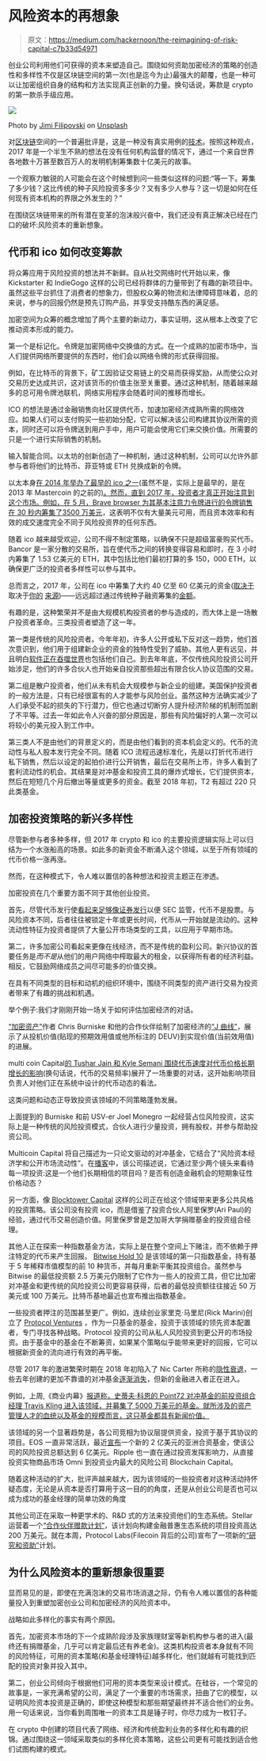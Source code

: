 # 风险资本的再想象

> 原文：<https://medium.com/hackernoon/the-reimagining-of-risk-capital-c7b33d54971>

创业公司利用他们可获得的资本来塑造自己。围绕如何资助加密经济的策略的创造性和多样性不仅是区块链空间的第一次(也是迄今为止)最强大的颠覆，也是一种可以让加密组织自身的结构和方法实现真正创新的力量。换句话说，筹款是 crypto 的第一款杀手级应用。

![](img/4df5fd867fb76ec889673cc08322ebcf.png)

Photo by [Jimi Filipovski](https://unsplash.com/photos/8koEuSiR1zM?utm_source=unsplash&utm_medium=referral&utm_content=creditCopyText) on [Unsplash](https://unsplash.com/?utm_source=unsplash&utm_medium=referral&utm_content=creditCopyText)

对[区块链](https://hackernoon.com/tagged/blockchain)空间的一个普遍批评是，这是一种没有真实用例的[技术](https://hackernoon.com/tagged/technology)。按照这种观点，2017 年是一个半生不熟的想法在没有任何机构监督的情况下，通过一个来自世界各地数十万甚至数百万人的发明机制筹集数十亿美元的故事。

一个观察力敏锐的人可能会在这个时候想到问一些类似这样的问题:“等一下。筹集了多少钱？这比传统的种子风险投资多多少？又有多少人参与？这一切是如何在任何现有资本机构的界限之外发生的？”

在围绕区块链带来的所有潜在变革的泡沫般兴奋中，我们还没有真正解决已经在门口的破坏:风险资本的重新想象。

## 代币和 ico 如何改变筹款

将众筹应用于风险投资的想法并不新鲜。自从社交网络时代开始以来，像 Kickstarter 和 IndieGogo 这样的公司已经将群体的力量带到了有趣的新项目中。虽然这些平台抓住了消费者的想象力，但股权众筹的物流和法律障碍意味着，总的来说，参与的回报仍然是预先订购产品，并享受支持酷东西的满足感。

加密空间为众筹的概念增加了两个主要的新动力，事实证明，这从根本上改变了它推动资本形成的能力。

第一个是标记化。令牌是加密网络中交换值的方式。在一个成熟的加密市场中，当人们提供网络所要提供的东西时，他们会以网络令牌的形式获得回报。

例如，在比特币的背景下，矿工因验证交易链上的交易而获得奖励，从而使公众对交易历史达成共识，这对该货币的价值主张至关重要。通过这种机制，随着越来越多的总可用令牌池联机，网络实用程序会随着时间的推移而增长。

ICO 的想法是通过金融销售向社区提供代币，加速加密经济成熟所需的网络效应。如果人们可以支付购买一些初始分配，它可以解决该公司构建其协议所需的资本，同时还可以将令牌送到用户手中，用户可能会使用它们来交换价值。所需要的只是一个进行实际销售的机制。

输入智能合同。以太坊的创新创造了一种机制，通过这种机制，公司可以允许外部参与者将他们的比特币、菲亚特或 ETH 兑换成新的令牌。

以太本身[在 2014 年举办了最早的 ico 之一](https://blog.ethereum.org/2014/07/22/launching-the-ether-sale/)(虽然不是，实际上是最早的，是在 2013 年 Mastercoin 的之前的[)。然而，直到 2017 年，投资者才真正开始注意到这个市场。例如，在 5 月，Brave browser 为其基本注意力令牌进行的令牌销售在 30 秒内筹集了](https://bitcoinmagazine.com/articles/mastercoin-a-second-generation-protocol-on-the-bitcoin-blockchain-1383603310/)[3500 万美元](https://www.coindesk.com/35-million-30-seconds-token-sale-internet-browser-brave-sells/)，这表明不仅有大量美元可用，而且资本效率和有效的成交速度完全不同于风险投资界的任何东西。

随着 ico 越来越受欢迎，公司不得不制定策略，以确保不只是超级富豪购买代币。Bancor 是一家分散的交易所，旨在使代币之间的转换变得容易和即时，在 3 小时内筹集了 1.53 亿美元的 ETH，其中包括比他们最初打算的多 150，000 ETH，以确保更广泛的投资者多样性可以参与其中。

总而言之，2017 年，公司在 ico 中筹集了大约 40 亿至 60 亿美元的资金([取决于](https://hacked.com/icos-raise-5-billion-2017/)取决于[你的](https://cointelegraph.com/news/icos-raised-4-bln-in-2017-what-2018-has-in-store) [来源](http://www.businessinsider.com/how-much-raised-icos-2017-tokendata-2017-2018-1))——远远超过通过传统种子融资筹集的[金额](https://techcrunch.com/2018/03/04/icos-delivered-at-least-3-5x-more-capital-to-blockchain-startups-than-vc-since-2017/)。

有趣的是，这种繁荣并不是由大规模机构投资者的参与造成的，而大体上是一场散户投资者革命。三类投资者塑造了这一年。

第一类是传统的风险投资者。今年年初，许多人公开或私下反对这一趋势，他们首次意识到，他们用于组建新企业的资金的独特性受到了威胁。其他人更有远见，并且明白[软件正在吞噬世界](https://a16z.com/2016/08/20/why-software-is-eating-the-world/)也包括他们自己。到去年年底，不仅传统风险投资公司开始涉足，他们的许多合伙人也开始亲自投资那些超出有限合伙人协议范围的交易。

第二组是散户投资者，他们从未有机会大规模参与新企业的组建。美国保护投资者的一般方法是，只有已经很富有的人才能参与风险创业。虽然这种方法确实减少了人们承受不起的损失的下行潜力，但它也通过切断穷人提升经济阶梯的机制而加剧了不平等。过去一年如此令人兴奋的部分原因是，那些有风险偏好的人第一次可以将较小的美元投入到工作中。

第三类人不是由他们的背景定义的，而是由他们看到的资本机会定义的。代币的流动性与私人股本发行完全不同。随着 ICO 流程迅速标准化，先是以打折代币进行私下销售，然后以设定的起拍价进行公开销售，最后在交易所上市，许多人看到了套利流动性的机会。其结果是对冲基金和投资工具的爆炸式增长，它们提供资本，然后在短短几个月后撤出等量或更多的资金。截至 2018 年初，T2 有超过 220 只此类基金。

## 加密投资策略的新兴多样性

尽管新参与者多种多样，但 2017 年 crypto 和 ico 的主要投资逻辑实际上可以归结为一个水涨船高的场景。如此多的新资金不断涌入这个领域，以至于所有领域的代币价格一涨再涨。

然而，在这种模式下，令人难以置信的各种想法和投资主题正在渗透。

加密投资在几个重要方面不同于其他创业投资。

首先，尽管代币发行使[看起来足够像证券发行](https://hackernoon.com/schr%C3%B6dingers-securities-regulation-the-quantum-state-of-crypto-ffb4e5b7446)以便 SEC 监管，代币不是股票。与风险资本不同，后者往往被锁定十年或更长时间，代币从一开始就是流动的。这种流动性特征为投资者提供了大量公开市场类型的工具，以应用于早期市场。

第二，许多加密公司看起来更像在线经济，而不是传统的盈利公司。新兴协议的首要任务是*而不是*从他们的用户网络中榨取最大的租金，以获得所有者的经济利益。相反，它鼓励网络成员之间尽可能多的价值交换。

在具有不同类型的目标和动机的组织环境中，围绕不同类型的资产进行交易为投资者带来了有趣的挑战和机遇。

举个例子:我们才刚刚开始一场关于如何评估加密经济的对话。

[“加密资产”](https://www.amazon.com/Cryptoassets-Innovative-Investors-Bitcoin-Beyond/dp/1260026671)作者 Chris Burniske 和他的合作伙伴绘制了加密经济的[“J 曲线”](/@cburniske/the-crypto-j-curve-be5fdddafa26)，展示了从投机价值(贴现的预期效用值或他所标注的 DEUV)到实现价值(当前效用值)的进展。

multi coin Capital[的 Tushar Jain 和 Kyle Semani 围绕代币速度](https://multicoin.capital/)[对代币价格长期增长的影响](https://www.coindesk.com/blockchain-token-velocity-problem/)(换句话说，代币的交易频率)展开了一场重要的对话，这开始影响项目负责人对他们正在系统中设计的代币动态的看法。

这类问题和动态正导致投资该领域的不同策略蓬勃发展。

上面提到的 Burniske 和前 USV-er Joel Monegro 一起经营占位风险投资，这实际上是一种传统的风险投资模式，合伙人进行少量投资，拥有股权，并参与帮助投资公司。

Multicoin Capital 将自己描述为一只论文驱动的对冲基金，它结合了“风险资本经济学和公开市场流动性”。在[播客](https://epicenter.tv/episode/223/)中，该公司描述说，它通过至少两个镜头来看待每一项投资:这是一个他们长期相信的项目吗？是否有创造金融机会的短期象征性价格动态？

另一方面，像 [Blocktower Capital](https://blocktower.com/) 这样的公司正在给这个领域带来更多公共风格的投资策略。该公司没有投资 ico，而是借鉴了投资合伙人阿里保罗(Ari Paul)的经验，通过代币交易创造价值。阿里保罗曾是芝加哥大学捐赠基金的投资组合经理。

其他人正在探索一种指数基金方法，实际上是在整个空间上下赌注，而不依赖于押注特定的代币来产生回报。 [Bitwise Hold 10](https://www.bitwiseinvestments.com/) 是该领域的第一只指数基金，持有基于 5 年稀释市值模型的前 10 种货币，并每月重新平衡其投资组合。虽然参与 Bitwise 的最低投资额 2.5 万美元仍限制了它作为一些人的投资工具，但它比加密对冲基金和更传统的风险投资公司更容易获得，后者的最低投资额往往接近 50 万美元或 100 万美元。比特币基地最近也宣布推出指数基金。

一些投资者押注的范围甚至更广。例如，连续创业家里克·马里尼(Rick Marini)创立了 [Protocol Ventures](https://www.protocolventures.com/) ，作为一只基金的基金，投资于该领域的领先资本配置者，专门寻找各种战略。Protocol 投资的公司从私人风险投资到更公开的市场投资。由于基金中的基金在不断筹资，如果某个策略似乎能带来更好的回报，它可以根据新资金的流向进行有效的再平衡。

尽管 2017 年的激进繁荣时期在 2018 年初陷入了 Nic Carter 所称的[隐性衰退](https://twitter.com/nic__carter/status/969569171116785666)，一些去年创建的更加不靠谱的对冲基金[逐渐消失](https://www.bloomberg.com/news/articles/2018-04-02/crypto-hedge-fund-bubble-begins-to-deflate-as-returns-tumble)，但新的金融进入者正在进入。

例如，上周,《商业内幕》[报道称，史蒂夫·科恩的 Point72 对冲基金的前投资组合经理 Travis Kling 进入该领域，并募集了 5000 万美元的基金。就所涉及的资产管理人才的血统以及基金的规模而言，这只基金都具有新闻价值。](http://www.businessinsider.com/former-portfolio-manager-at-point72-setting-out-to-launch-crypto-fund-2018-4)

该领域的另一个显著趋势是，各公司竞相为协议层提供资金，投资于基于其协议的项目。EOS 一直非常活跃，最近[宣布](https://www.cryptoninjas.net/2018/04/06/block-one-signs-200-million-partnership-for-eosio-development-in-asia/)一个新的 2 亿美元的亚洲合资基金，使该公司的风险投资总额达到 6 亿美元。Ripple 也一直在通过投资发挥影响力，从直接投资实物商品市场 Omni 到投资业内最大的风险公司 Blockchain Capital。

随着这种活动的扩大，批评声越来越大，因为该领域的一些投资者对这种活动持怀疑态度，无论是从资本是否打算用于这一目的的角度，还是从创业公司是否也可以成为成功的基金经理的简单功效的角度

其他公司正在采取一种更学术的、R&D 式的方法来投资他们的生态系统。Stellar 运营着一个[“合作伙伴赠款计划”](https://www.stellar.org/lumens/stellar-partnership-grant-program/)，该计划向构建金融普惠生态系统的项目投资高达 200 万美元。就在本周，Protocol Labs(Filecoin 背后的公司)宣布了一项新的[“研究和资助”](https://protocol.ai/blog/ann-research-rfp/)计划。

## 为什么风险资本的重新想象很重要

显而易见的是，即使在充满泡沫的交易市场消退之际，仍有令人难以置信的各种能量投入到重塑加密创业公司和加密经济的风险资本中。

战略如此多样化的事实有两个原因。

首先，加密资本市场的下一个成熟阶段涉及家族理财室等新机构参与者的进入(最终还有捐赠基金，几乎可以肯定最后还有养老金)。这类机构投资者本身就有不同的风险特征，可用的资本策略(和基金经理特征)越多样化，他们就越有可能找到匹配的投资对象并投入其中。

第二，创业公司倾向于根据他们可用的资本类型来设计模式。在硅谷，一个常见的故事是，一家充满希望的公司，满足了一个重要的市场需求，扭曲了它的模型，以证明风险资本投资是正确的，即使这种模型和那些期望最终并不适合他们的业务。用一句话来说，当你看到周围唯一的资本工具是锤子时，你尽力成为一枚钉子。

在 crypto 中创建的项目代表了网络、经济和传统盈利业务的多样化和有趣的织锦。通过围绕这一领域采取类似的多样化资本策略，这些公司更有可能找到适合他们试图构建的模式。